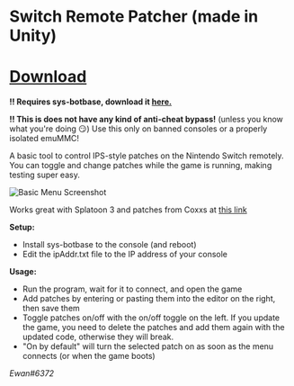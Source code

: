 
# Switch Remote Patcher (made in Unity)

# [Download]()

**!! Requires sys-botbase, download it [here.](https://github.com/olliz0r/sys-botbase/releases/latest)**

**!! This is does not have any kind of anti-cheat bypass!** (unless you know what you're doing 😏) Use this only on banned consoles or a properly isolated emuMMC!



A basic tool to control IPS-style patches on the Nintendo Switch remotely. You can toggle and change patches while the game is running, making testing super easy.

![Basic Menu Screenshot](https://cdn.discordapp.com/attachments/779493835247452180/1085464014072582164/ModMenu_dBE64k0no5.png)

Works great with Splatoon 3 and patches from Coxxs at [this link](https://github.com/Coxxs/public-pchtxt/)

**Setup:**
- Install sys-botbase to the console (and reboot)
- Edit the ipAddr.txt file to the IP address of your console

**Usage:**
- Run the program, wait for it to connect, and open the game
- Add patches by entering or pasting them into the editor on the right, then save them
- Toggle patches on/off with the on/off toggle on the left. If you update the game, you need to delete the patches and add them again with the updated code, otherwise they will break.
- "On by default" will turn the selected patch on as soon as the menu connects (or when the game boots)



*Ewan#6372*
